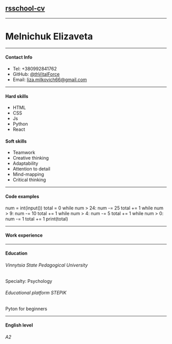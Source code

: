 ## [rsschool-cv](адрес "Описание")

---

# Melnichuk Elizaveta

---

#### Contact Info

- Tel: +380992841762
- GitHub: [@thVitalForce](https://github.com/thVitalForce "GitHub account")
- Email: liza.milkovich66@gmail.com

---

#### Hard skills

- HTML
- CSS
- Js
- Python
- React

#### Soft skills

- Teamwork
- Creative thinking
- Adaptability
- Attention to detail
- Mind-mapping
- Critical thinking

---

#### Code examples

num = int(input())
total = 0
while num > 24:
num -= 25
total += 1
while num > 9:
num -= 10
total += 1
while num > 4:
num -= 5
total += 1
while num > 0:
num -= 1
total += 1
print(total)

---

#### Work experience

---

#### Education

###### Vinnytsia State Pedagogical University

Specialty: Psychology

###### Educational platform STEPIK

Pyton for beginners

---

#### English level

###### A2
